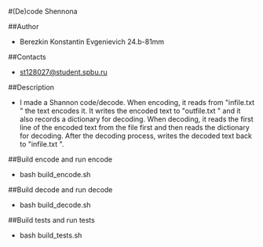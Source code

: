 #(De)code Shennona

##Author
- Berezkin Konstantin Evgenievich 24.b-81mm

##Contacts
- st128027@student.spbu.ru

##Description
- I made a Shannon code/decode. When encoding, it reads from "infile.txt " the text encodes it. It writes the encoded text to "outfile.txt " and it also records a dictionary for decoding. When decoding, it reads the first line of the encoded text from the file first and then reads the dictionary for decoding. After the decoding process, writes the decoded text back to "infile.txt ".

##Build encode and run encode
- bash build_encode.sh

##Build decode and run decode
- bash build_decode.sh

##Build tests and run tests
- bash build_tests.sh
